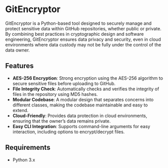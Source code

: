 # GitEncryptor

GitEncryptor is a Python-based tool designed to securely manage and protect sensitive data within GitHub repositories, whether public or private. By combining best practices in cryptographic design and software engineering, GitEncryptor ensures data privacy and security, even in cloud environments where data custody may not be fully under the control of the data owner.

## Features

- **AES-256 Encryption**: Strong encryption using the AES-256 algorithm to secure sensitive files before uploading to GitHub.
- **File Integrity Check**: Automatically checks and verifies the integrity of files in the repository using MD5 hashes.
- **Modular Codebase**: A modular design that separates concerns into different classes, making the codebase maintainable and easy to extend.
- **Cloud-Friendly**: Provides data protection in cloud environments, ensuring that the owner’s data remains private.
- **Easy CLI Integration**: Supports command-line arguments for easy interaction, including options to encrypt/decrypt files.
  
## Requirements

- Python 3.x
